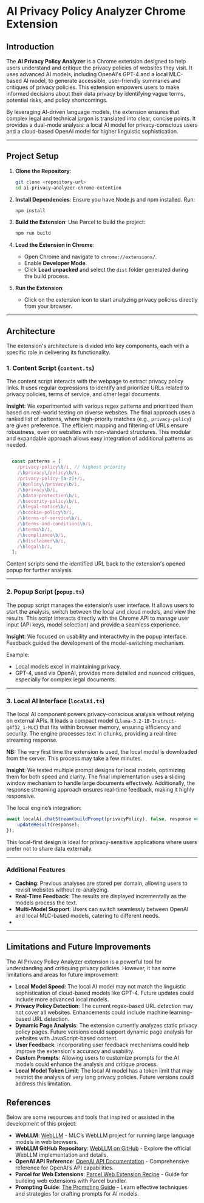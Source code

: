 # AI Privacy Policy Analyzer Chrome Extension

## Introduction

The **AI Privacy Policy Analyzer** is a Chrome extension designed to help users understand and critique the privacy policies of websites they visit. It uses advanced AI models, including OpenAI's GPT-4 and a local MLC-based AI model, to generate accessible, user-friendly summaries and critiques of privacy policies. This extension empowers users to make informed decisions about their data privacy by identifying vague terms, potential risks, and policy shortcomings.

By leveraging AI-driven language models, the extension ensures that complex legal and technical jargon is translated into clear, concise points. It provides a dual-mode analysis: a local AI model for privacy-conscious users and a cloud-based OpenAI model for higher linguistic sophistication.

---

## Project Setup

1. **Clone the Repository**:
   ```bash
   git clone <repository-url>
   cd ai-privacy-analyzer-chrome-extention
   ```

2. **Install Dependencies**:
   Ensure you have Node.js and npm installed. Run:
   ```bash
   npm install
3. **Build the Extension**:
   Use Parcel to build the project:
   ```bash
   npm run build
   ```

4. **Load the Extension in Chrome**:
   - Open Chrome and navigate to `chrome://extensions/`.
   - Enable **Developer Mode**.
   - Click **Load unpacked** and select the `dist` folder generated during the build process.

5. **Run the Extension**:
   - Click on the extension icon to start analyzing privacy policies directly from your browser.

---

## Architecture

The extension's architecture is divided into key components, each with a specific role in delivering its functionality.

### 1. **Content Script (`content.ts`)**
The content script interacts with the webpage to extract privacy policy links. It uses regular expressions to identify and prioritize URLs related to privacy policies, terms of service, and other legal documents. 

**Insight**:
We experimented with various regex patterns and prioritized them based on real-world testing on diverse websites. The final approach uses a ranked list of patterns, where high-priority matches (e.g., `privacy-policy`) are given preference. The efficient mapping and filtering of URLs ensure robustness, even on websites with non-standard structures. This modular and expandable approach allows easy integration of additional patterns as needed.

```typescript

  const patterns = [
    /privacy-policy\b/i, // highest priority
    /\bprivacy\/policy\b/i,
    /privacy-policy-[a-z]+/i,
    /\bpolicy\/privacy\b/i,
    /\bprivacy\b/i,
    /\bdata-protection\b/i,
    /\bsecurity-policy\b/i,
    /\blegal-notice\b/i,
    /\bcookie-policy\b/i,
    /\bterms-of-service\b/i,
    /\bterms-and-conditions\b/i,
    /\bterms\b/i,
    /\bcompliance\b/i,
    /\bdisclaimer\b/i,
    /\blegal\b/i,
  ];

```

Content scripts send the identified URL back to the extension's opened popup for further analysis.

---

### 2. **Popup Script (`popup.ts`)**
The popup script manages the extension’s user interface. It allows users to start the analysis, switch between the local and cloud models, and view the results. This script interacts directly with the Chrome API to manage user input (API keys, model selection) and provide a seamless experience.

**Insight**:
We focused on usability and interactivity in the popup interface. Feedback guided the development of the model-switching mechanism.

Example:
- Local models excel in maintaining privacy.
- GPT-4, used via OpenAI, provides more detailed and nuanced critiques, especially for complex legal documents.

---

### 3. **Local AI Interface (`localAi.ts`)**
The local AI component powers privacy-conscious analysis without relying on external APIs. It loads a compact model (`Llama-3.2-1B-Instruct-q4f32_1-MLC`) that fits within browser memory, ensuring efficiency and security. The engine processes text in chunks, providing a real-time streaming response.

**NB:** The very first time the extension is used, the local model is downloaded from the server. This process may take a few minutes.

**Insight**:
We tested multiple prompt designs for local models, optimizing them for both speed and clarity. The final implementation uses a sliding window mechanism to handle large documents effectively. Additionally, the response streaming approach ensures real-time feedback, making it highly responsive.

The local engine’s integration:
```typescript
await localAi.chatStream(buildPrompt(privacyPolicy), false, response => {
    updateResult(response);
});
```

This local-first design is ideal for privacy-sensitive applications where users prefer not to share data externally.

---

### Additional Features

- **Caching**: Previous analyses are stored per domain, allowing users to revisit websites without re-analyzing.
- **Real-Time Feedback**: The results are displayed incrementally as the models process the text.
- **Multi-Model Support**: Users can switch seamlessly between OpenAI and local MLC-based models, catering to different needs.
- 
---

## Limitations and Future Improvements

The AI Privacy Policy Analyzer extension is a powerful tool for understanding and critiquing privacy policies. However, it has some limitations and areas for future improvement:

- **Local Model Speed**: The local AI model may not match the linguistic sophistication of cloud-based models like GPT-4. Future updates could include more advanced local models.
- **Privacy Policy Detection**: The current regex-based URL detection may not cover all websites. Enhancements could include machine learning-based URL detection.
- **Dynamic Page Analysis**: The extension currently analyzes static privacy policy pages. Future versions could support dynamic page analysis for websites with JavaScript-based content.
- **User Feedback**: Incorporating user feedback mechanisms could help improve the extension's accuracy and usability.
- **Custom Prompts**: Allowing users to customize prompts for the AI models could enhance the analysis and critique process.
- **Local Model Token Limit**: The local AI model has a token limit that may restrict the analysis of very long privacy policies. Future versions could address this limitation.


## References

Below are some resources and tools that inspired or assisted in the development of this project:

- **WebLLM**: [WebLLM](https://webllm.mlc.ai/) - MLC’s WebLLM project for running large language models in web browsers.
- **WebLLM GitHub Repository**: [WebLLM on GitHub](https://github.com/mlc-ai/web-llm) - Explore the official WebLLM implementation and details.
- **OpenAI API Reference**: [OpenAI API Documentation](https://platform.openai.com/docs/api-reference/introduction) - Comprehensive reference for OpenAI’s API capabilities.
- **Parcel for Web Extensions**: [Parcel Web Extension Recipe](https://parceljs.org/recipes/web-extension/) - Guide for building web extensions with Parcel bundler.
- **Prompting Guide**: [The Prompting Guide](https://www.promptingguide.ai/) - Learn effective techniques and strategies for crafting prompts for AI models.


